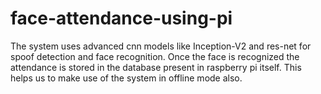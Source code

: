 # face-attendance-using-pi

The system uses advanced cnn models like Inception-V2 and res-net for spoof detection and face recognition. Once the face is recognized the attendance is stored in the database present in raspberry pi itself. This helps us to make use of the system in offline mode also.
